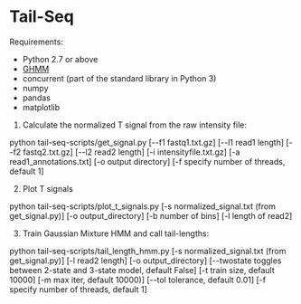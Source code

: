 # Tail-Seq

Requirements:
- Python 2.7 or above
- [GHMM](http://ghmm.org/)
- concurrent (part of the standard library in Python 3)
- numpy
- pandas
- matplotlib


1. Calculate the normalized T signal from the raw intensity file:

python tail-seq-scripts/get_signal.py [--f1 fastq1.txt.gz] [--l1 read1 length] [--f2 fastq2.txt.gz] [--l2 read2 length] [-i intensityfile.txt.gz] [-a read1_annotations.txt] [-o output directory] [-f specify number of threads, default 1]

2. Plot T signals

python tail-seq-scripts/plot_t_signals.py [-s normalized_signal.txt (from get_signal.py)] [-o output_directory] [-b number of bins] [-l length of read2]

3. Train Gaussian Mixture HMM and call tail-lengths:

python tail-seq-scripts/tail_length_hmm.py [-s normalized_signal.txt (from get_signal.py)] [-l read2 length] [-o output_directory] [--twostate toggles between 2-state and 3-state model, default False] [-t train size, default 10000] [-m max iter, default 10000)] [--tol tolerance, default 0.01] [-f specify number of threads, default 1]